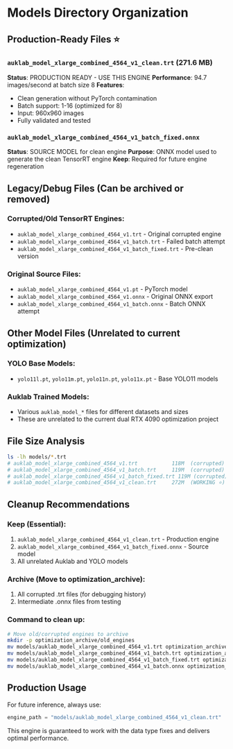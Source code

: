 # Models Directory Organization

## Production-Ready Files ⭐

### `auklab_model_xlarge_combined_4564_v1_clean.trt` (271.6 MB)
**Status**: PRODUCTION READY - USE THIS ENGINE
**Performance**: 94.7 images/second at batch size 8
**Features**: 
- Clean generation without PyTorch contamination
- Batch support: 1-16 (optimized for 8)
- Input: 960x960 images
- Fully validated and tested

### `auklab_model_xlarge_combined_4564_v1_batch_fixed.onnx`
**Status**: SOURCE MODEL for clean engine
**Purpose**: ONNX model used to generate the clean TensorRT engine
**Keep**: Required for future engine regeneration

## Legacy/Debug Files (Can be archived or removed)

### Corrupted/Old TensorRT Engines:
- `auklab_model_xlarge_combined_4564_v1.trt` - Original corrupted engine
- `auklab_model_xlarge_combined_4564_v1_batch.trt` - Failed batch attempt  
- `auklab_model_xlarge_combined_4564_v1_batch_fixed.trt` - Pre-clean version

### Original Source Files:
- `auklab_model_xlarge_combined_4564_v1.pt` - PyTorch model
- `auklab_model_xlarge_combined_4564_v1.onnx` - Original ONNX export
- `auklab_model_xlarge_combined_4564_v1_batch.onnx` - Batch ONNX attempt

## Other Model Files (Unrelated to current optimization)

### YOLO Base Models:
- `yolo11l.pt`, `yolo11m.pt`, `yolo11n.pt`, `yolo11x.pt` - Base YOLO11 models

### Auklab Trained Models:
- Various `auklab_model_*` files for different datasets and sizes
- These are unrelated to the current dual RTX 4090 optimization project

## File Size Analysis
```bash
ls -lh models/*.trt
# auklab_model_xlarge_combined_4564_v1.trt           118M  (corrupted)
# auklab_model_xlarge_combined_4564_v1_batch.trt     119M  (corrupted) 
# auklab_model_xlarge_combined_4564_v1_batch_fixed.trt 119M (corrupted)
# auklab_model_xlarge_combined_4564_v1_clean.trt     272M  (WORKING ⭐)
```

## Cleanup Recommendations

### Keep (Essential):
1. `auklab_model_xlarge_combined_4564_v1_clean.trt` - Production engine
2. `auklab_model_xlarge_combined_4564_v1_batch_fixed.onnx` - Source model
3. All unrelated Auklab and YOLO models

### Archive (Move to optimization_archive):
1. All corrupted .trt files (for debugging history)
2. Intermediate .onnx files from testing

### Command to clean up:
```bash
# Move old/corrupted engines to archive
mkdir -p optimization_archive/old_engines
mv models/auklab_model_xlarge_combined_4564_v1.trt optimization_archive/old_engines/
mv models/auklab_model_xlarge_combined_4564_v1_batch.trt optimization_archive/old_engines/
mv models/auklab_model_xlarge_combined_4564_v1_batch_fixed.trt optimization_archive/old_engines/
mv models/auklab_model_xlarge_combined_4564_v1_batch.onnx optimization_archive/old_engines/
```

## Production Usage
For future inference, always use:
```python
engine_path = "models/auklab_model_xlarge_combined_4564_v1_clean.trt"
```

This engine is guaranteed to work with the data type fixes and delivers optimal performance.